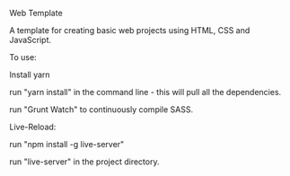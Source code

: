 Web Template

A template for creating basic web projects using HTML, CSS and JavaScript. 

To use:

Install yarn 

run "yarn install" in the command line - this will pull all the dependencies.

run "Grunt Watch" to continuously compile SASS.



Live-Reload:

run "npm install -g live-server"

run "live-server" in the project directory.